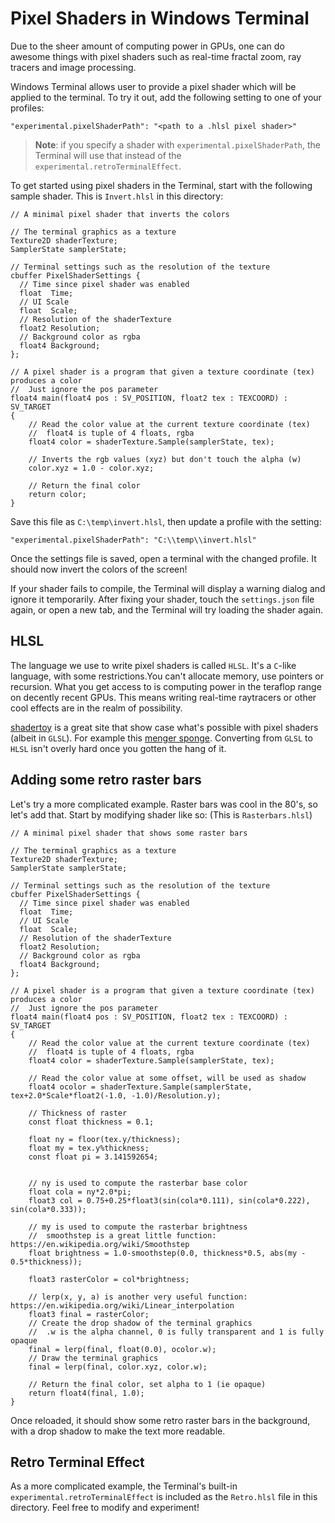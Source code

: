 # Pixel Shaders in Windows Terminal

Due to the sheer amount of computing power in GPUs, one can do awesome things with pixel shaders such as real-time fractal zoom, ray tracers and image processing.

Windows Terminal allows user to provide a pixel shader which will be applied to the terminal. To try it out, add the following setting to one of your profiles:

```
"experimental.pixelShaderPath": "<path to a .hlsl pixel shader>"
```
> **Note**: if you specify a shader with `experimental.pixelShaderPath`, the Terminal will use that instead of the `experimental.retroTerminalEffect`.

To get started using pixel shaders in the Terminal, start with the following sample shader. This is `Invert.hlsl` in this directory:

```hlsl
// A minimal pixel shader that inverts the colors

// The terminal graphics as a texture
Texture2D shaderTexture;
SamplerState samplerState;

// Terminal settings such as the resolution of the texture
cbuffer PixelShaderSettings {
  // Time since pixel shader was enabled
  float  Time;
  // UI Scale
  float  Scale;
  // Resolution of the shaderTexture
  float2 Resolution;
  // Background color as rgba
  float4 Background;
};

// A pixel shader is a program that given a texture coordinate (tex) produces a color
//  Just ignore the pos parameter
float4 main(float4 pos : SV_POSITION, float2 tex : TEXCOORD) : SV_TARGET
{
    // Read the color value at the current texture coordinate (tex)
    //  float4 is tuple of 4 floats, rgba
    float4 color = shaderTexture.Sample(samplerState, tex);

    // Inverts the rgb values (xyz) but don't touch the alpha (w)
    color.xyz = 1.0 - color.xyz;

    // Return the final color
    return color;
}
```

Save this file as `C:\temp\invert.hlsl`, then update a profile with the setting:

```
"experimental.pixelShaderPath": "C:\\temp\\invert.hlsl"
```

Once the settings file is saved, open a terminal with the changed profile. It should now invert the colors of the screen!

If your shader fails to compile, the Terminal will display a warning dialog and ignore it temporarily. After fixing your shader, touch the `settings.json` file again, or open a new tab, and the Terminal will try loading the shader again.

## HLSL

The language we use to write pixel shaders is called `HLSL`. It's a `C`-like language, with some restrictions.You can't allocate memory, use pointers or recursion.
What you get access to is computing power in the teraflop range on decently recent GPUs. This means writing real-time raytracers or other cool effects are in the realm of possibility.

[shadertoy](https://shadertoy.com/) is a great site that show case what's possible with pixel shaders (albeit in `GLSL`). For example this [menger sponge](https://www.shadertoy.com/view/4scXzn). Converting from `GLSL` to `HLSL` isn't overly hard once you gotten the hang of it.

## Adding some retro raster bars

Let's try a more complicated example. Raster bars was cool in the 80's, so let's add that. Start by modifying shader like so: (This is `Rasterbars.hlsl`)

```hlsl
// A minimal pixel shader that shows some raster bars

// The terminal graphics as a texture
Texture2D shaderTexture;
SamplerState samplerState;

// Terminal settings such as the resolution of the texture
cbuffer PixelShaderSettings {
  // Time since pixel shader was enabled
  float  Time;
  // UI Scale
  float  Scale;
  // Resolution of the shaderTexture
  float2 Resolution;
  // Background color as rgba
  float4 Background;
};

// A pixel shader is a program that given a texture coordinate (tex) produces a color
//  Just ignore the pos parameter
float4 main(float4 pos : SV_POSITION, float2 tex : TEXCOORD) : SV_TARGET
{
    // Read the color value at the current texture coordinate (tex)
    //  float4 is tuple of 4 floats, rgba
    float4 color = shaderTexture.Sample(samplerState, tex);

    // Read the color value at some offset, will be used as shadow
    float4 ocolor = shaderTexture.Sample(samplerState, tex+2.0*Scale*float2(-1.0, -1.0)/Resolution.y);

    // Thickness of raster
    const float thickness = 0.1;

    float ny = floor(tex.y/thickness);
    float my = tex.y%thickness;
    const float pi = 3.141592654;


    // ny is used to compute the rasterbar base color
    float cola = ny*2.0*pi;
    float3 col = 0.75+0.25*float3(sin(cola*0.111), sin(cola*0.222), sin(cola*0.333));

    // my is used to compute the rasterbar brightness
    //  smoothstep is a great little function: https://en.wikipedia.org/wiki/Smoothstep
    float brightness = 1.0-smoothstep(0.0, thickness*0.5, abs(my - 0.5*thickness));

    float3 rasterColor = col*brightness;

    // lerp(x, y, a) is another very useful function: https://en.wikipedia.org/wiki/Linear_interpolation
    float3 final = rasterColor;
    // Create the drop shadow of the terminal graphics
    //  .w is the alpha channel, 0 is fully transparent and 1 is fully opaque
    final = lerp(final, float(0.0), ocolor.w);
    // Draw the terminal graphics
    final = lerp(final, color.xyz, color.w);

    // Return the final color, set alpha to 1 (ie opaque)
    return float4(final, 1.0);
}
```

Once reloaded, it should show some retro raster bars in the background, with a drop shadow to make the text more readable.

## Retro Terminal Effect

As a more complicated example, the Terminal's built-in `experimental.retroTerminalEffect` is included as the `Retro.hlsl` file in this directory. Feel free to modify and experiment!

